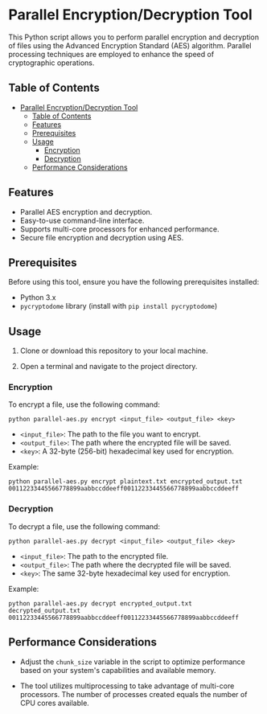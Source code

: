 # Parallel Encryption/Decryption Tool

This Python script allows you to perform parallel encryption and decryption of files using the Advanced Encryption Standard (AES) algorithm. Parallel processing techniques are employed to enhance the speed of cryptographic operations.

## Table of Contents

- [Parallel Encryption/Decryption Tool](#parallel-encryptiondecryption-tool)
  - [Table of Contents](#table-of-contents)
  - [Features](#features)
  - [Prerequisites](#prerequisites)
  - [Usage](#usage)
    - [Encryption](#encryption)
    - [Decryption](#decryption)
  - [Performance Considerations](#performance-considerations)

## Features

- Parallel AES encryption and decryption.
- Easy-to-use command-line interface.
- Supports multi-core processors for enhanced performance.
- Secure file encryption and decryption using AES.

## Prerequisites

Before using this tool, ensure you have the following prerequisites installed:

- Python 3.x
- `pycryptodome` library (install with `pip install pycryptodome`)

## Usage

1. Clone or download this repository to your local machine.

2. Open a terminal and navigate to the project directory.

### Encryption

To encrypt a file, use the following command:

```shell
python parallel-aes.py encrypt <input_file> <output_file> <key>
```

- `<input_file>`: The path to the file you want to encrypt.
- `<output_file>`: The path where the encrypted file will be saved.
- `<key>`: A 32-byte (256-bit) hexadecimal key used for encryption.

Example:

```shell
python parallel-aes.py encrypt plaintext.txt encrypted_output.txt 00112233445566778899aabbccddeeff00112233445566778899aabbccddeeff
```

### Decryption

To decrypt a file, use the following command:

```shell
python parallel-aes.py decrypt <input_file> <output_file> <key>
```

- `<input_file>`: The path to the encrypted file.
- `<output_file>`: The path where the decrypted file will be saved.
- `<key>`: The same 32-byte hexadecimal key used for encryption.

Example:

```shell
python parallel-aes.py decrypt encrypted_output.txt decrypted_output.txt 00112233445566778899aabbccddeeff00112233445566778899aabbccddeeff
```

## Performance Considerations

- Adjust the `chunk_size` variable in the script to optimize performance based on your system's capabilities and available memory.

- The tool utilizes multiprocessing to take advantage of multi-core processors. The number of processes created equals the number of CPU cores available.

